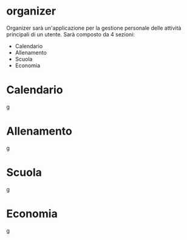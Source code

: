 # organizer
Organizer sarà un'applicazione per la gestione personale delle attività principali di un utente.
Sarà composto da 4 sezioni:
- Calendario
- Allenamento
- Scuola
- Economia

# Calendario
g
# Allenamento
g
# Scuola
g
# Economia
g
